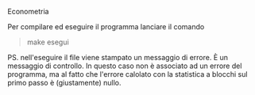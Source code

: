 Econometria

Per compilare ed eseguire il programma lanciare il comando

>make esegui

PS. nell'eseguire il file viene stampato un messaggio di errore. È un messaggio di controllo. In questo caso non è associato ad un errore del programma, ma al fatto che l'errore calolato con la statistica a blocchi sul primo passo è (giustamente) nullo.